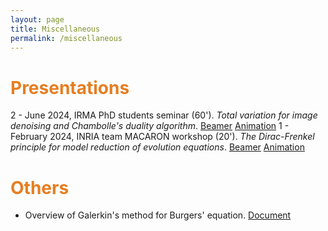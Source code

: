 ```yaml
---
layout: page
title: Miscellaneous
permalink: /miscellaneous
---
```


# <span style="color:#e67e22"> Presentations </span>

2 - June 2024, IRMA PhD students seminar (60'). *Total variation for image denoising and Chambolle's duality algorithm*. [Beamer](https://seafile.unistra.fr/f/c7ba65d63169455dbf64/) [Animation](https://seafile.unistra.fr/d/41801c0194eb49cbbe22/)
1 - February 2024, INRIA team MACARON workshop (20'). *The Dirac-Frenkel principle for model reduction of evolution equations*. [Beamer](https://seafile.unistra.fr/f/28df2f00361f44cc88ac/) [Animation](https://seafile.unistra.fr/d/63ff6fa3139e4d2bbdec/)

# <span style="color:#e67e22"> Others </span>

- Overview of Galerkin's method for Burgers' equation. [Document](https://seafile.unistra.fr/f/b72ea8591f65402caed2/)
